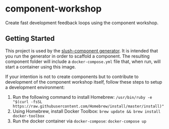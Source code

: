 # component-workshop

Create fast development feedback loops using the component workshop.

## Getting Started

This project is used by the [slush-component generator](https://github.com/andrewshawcare/slush-component). It is intended that you run the generator in order to scaffold a component. The resulting component folder will include a `docker-compose.yml` file that, when run, will start a container using this image.

If your intention is not to create components but to contribute to development of the component workshop itself, follow these steps to setup a development environment:

1. Run the following command to install Homebrew: `/usr/bin/ruby -e "$(curl -fsSL https://raw.githubusercontent.com/Homebrew/install/master/install)"`
2. Using Homebrew, install Docker Toolbox: `brew update && brew install docker-toolbox`
3. Run the docker container via `docker-compose`: `docker-compose up`
